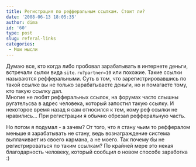 ```yaml
---
title: Регистрация по рефферальным ссылкам. Стоит ли?
date: '2008-06-13 18:05:35'
author: dima
id: '60'
type: post
slug: referal-links
categories: 
 - Мои мысли
---
```


Думаю все, кто когда либо пробовал зарабатывать в интернете деньги, встречали сылки вида `site.ru?partner=10` или похожие. Такие ссылки называются рефферальными. Суть в том, что зарегистрировавшись по такой ссылке вы не только зарабатываете деньги, но и помагаете тому, кто такую ссылку дал.  
Многие не любят рефферальных ссылок, на форумах часто слышны ругательсва в адрес человека, который запостил такую ссылку. И некоторое время назад я сам относился к тем, кому реф ссылки не нравились... При регистрации я обычно обрезал рефферальную часть.

Но потом я подумал - а зачем? От того, что я стану чьим то реффералом меньше я зарабатывать не стану, ведь вознаграждение система выплачивает из своего кармана, а не моего. Так почему бы не регистрироваться по таким ссылкам? По крайней мере это некая благодарность человеку, который сообщил о новом способе заработка :)
